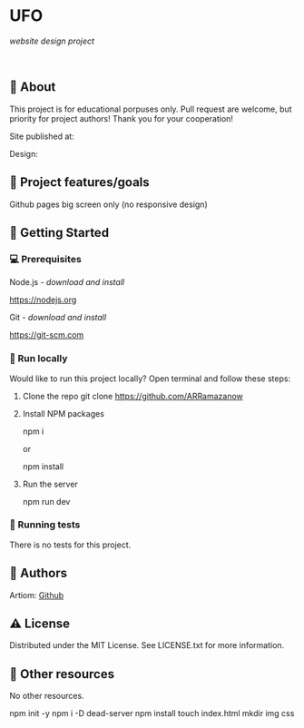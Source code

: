 
# UFO

_website design project_

<br>

## 🌟 About

This project is for educational porpuses only. Pull request are welcome, but priority for project authors! Thank you for your cooperation!

Site published at:

Design:

## 🎯 Project features/goals

Github pages
big screen only (no responsive design)

## 🧰 Getting Started

### 💻 Prerequisites

Node.js - _download and install_

https://nodejs.org

Git - _download and install_

https://git-scm.com

### 🏃 Run locally

Would like to run this project locally? Open terminal and follow these steps:

1. Clone the repo
   git clone https://github.com/ARRamazanow
2. Install NPM packages

    npm i

    or

    npm install

3. Run the server

    npm run dev

### 🧪 Running tests

There is no tests for this project.

## 🎅 Authors

Artiom: [Github](https://github.com/ARRamazanow)

## ⚠️ License

Distributed under the MIT License. See LICENSE.txt for more information.

## 🔗 Other resources

No other resources.

npm init -y
npm i -D dead-server
npm install
touch index.html
mkdir img css
